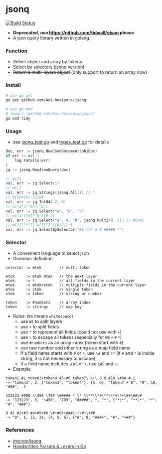 # jsonq

[![Build Status](https://www.travis-ci.org/Aoi-hosizora/jsonq.svg?branch=master)](https://www.travis-ci.org/Aoi-hosizora/jsonq)

+ **Deprecated, use https://github.com/tidwall/gjson please.**
+ A json query library written in golang.

### Function

+ Select object and array by tokens
+ Select by selectors (jsonq version)
+ ~~Return a multi-layers object~~ (only support to return an array now)

### Install

```bash
# use go get
go get github.com/Aoi-hosizora/jsonq

# use go mod
# import "github.com/Aoi-hosizora/jsonq"
go mod tidy
```

### Usage

+ see [jsonq_test.go](jsonq_test.go) and [types_test.go](types_test.go) for details

```go
doc, err := jsonq.NewJsonDocument(objDoc)
if err != nil {
    log.Fatalln(err)
}
jq := jsonq.NewJsonQuery(doc)

// m[1]
val, err := jq.Select(1)
// m[:]
val, err := jq.Strings(jsonq.All()) // *
// m[len(m)-2][0]
val, err := jq.Int64(-2, 0)
// m["a"]["0"]["b"]
val, err := jq.Select("a", "0", "b")
// m["a"][0]["b"][0:2]
val, err := jq.Select("a", 0, "b", jsonq.Multi(0, 1)) // #0+#1
// m[1]["*"]["a"]["2"][0/2][:]
val, err := jq.SelectBySelector("#1 \\* a 2 #0+#2 *")
```

### Selector

+ A convenient language to select json
+ Grammar definition

```
selector := mtok        // multi token

mtok     := mtok mtok   // the next layer
mtok     := *           // all fields in the current layer
mtok     := mtok+stok   // multiple fields in the current layer
mtok     := stok        // single token
stok     := token       // string or number

token    := #numbers    // array index
token    := strings     // map key
```

+ Rules: (`WS` means `whitespace`)
    + use `WS` to split layers
    + use `+` to split fields
    + use `*` to represent all fields (could not use with `+`) 
    + use `\` to escape all tokens (especially for `WS` `+` `#` `*`)
    + use `#numbers` as an array index (token start with `#`)
    + use raw number and other string as a map field name
    + if a field name starts with `#` or `*`, use `\#` and `\*` (if `#` and `*` is inside string, it is not necessary to escape)
    + if a field name includes a `WS` or `+`, use `\WS` and `\+`
+ Example

```
token1 #2 token3+token4 #5+#6 token7\ \+\ 8 9 #10 \#0# #-1
-> "token1", 2, {"token3", "token4"}, {5, 6}, "token7 + 8", "9", 10, "#0#", -1

123123 #000 \\456 \789 \##### * \* \\**\\*+\**\\*+\*+\#+\##\#
-> "123123", 0, "\456", "789", "#####", *, "*", {"*\*", "**\*", "*", "#", "###"}

0 #1 #2+#3 #4+#5+#6 \#+#0+\###\++\#+\+##
-> "0", 1, {2, 3}, {4, 5, 6}, {"#", 0, "###+", "#", "+##"}
```

### References

+ [jmoiron/jsonq](https://github.com/jmoiron/jsonq)
+ [Handwritten Parsers & Lexers in Go](https://blog.gopheracademy.com/advent-2014/parsers-lexers/)
